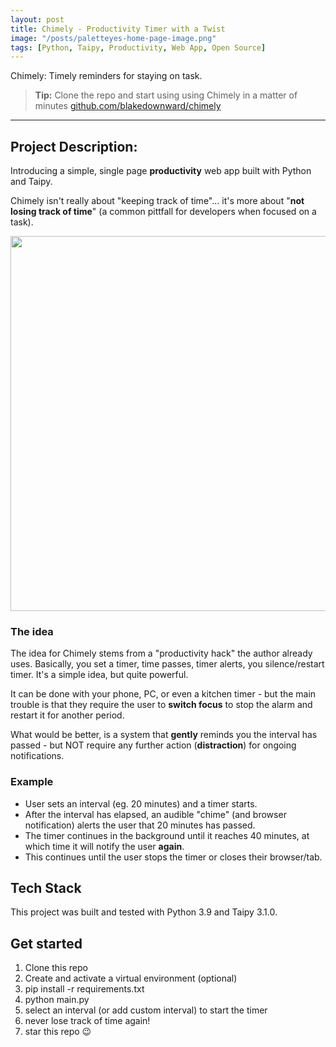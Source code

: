 ```yaml
---
layout: post
title: Chimely - Productivity Timer with a Twist
image: "/posts/paletteyes-home-page-image.png"
tags: [Python, Taipy, Productivity, Web App, Open Source]
---
```


Chimely: Timely reminders for staying on task.

> **Tip:** Clone the repo and start using using Chimely in a matter of minutes [github.com/blakedownward/chimely](https://github.com/blakedownward/chimely)

---

## Project Description:

Introducing a simple, single page __productivity__ web app built with Python and Taipy.

Chimely isn't really about "keeping track of time"... it's more about "__not losing track of time__" (a common pittfall for developers when focused on a task).
<p align="center">
  <img src="{{site.url}}\img\posts\chimely-demo-screenshot.png" width="600"/>
</p>

### The idea
The idea for Chimely stems from a "productivity hack" the author already uses. Basically, you set a timer, time passes, timer alerts, you silence/restart timer. It's a simple idea, 
but quite powerful.  

It can be done with your phone, PC, or even a kitchen timer - but the main trouble is that they require the user to __switch focus__ to stop the alarm and restart it for another period.  

What would be better, is a system that __gently__ reminds you the interval has passed - but NOT require any further action (__distraction__) for ongoing notifications.

### Example
- User sets an interval (eg. 20 minutes) and a timer starts.
- After the interval has elapsed, an audible "chime" (and browser notification) alerts the user that 20 minutes has passed.
- The timer continues in the background until it reaches 40 minutes, at which time it will notify the user __again__.
- This continues until the user stops the timer or closes their browser/tab.

## Tech Stack
This project was built and tested with Python 3.9 and Taipy 3.1.0.

## Get started
1) Clone this repo
2) Create and activate a virtual environment (optional)
3) pip install -r requirements.txt
4) python main.py
5) select an interval (or add custom interval) to start the timer
6) never lose track of time again!
7) star this repo 😉


